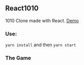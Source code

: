 ## React1010

1010 Clone made with React. [Demo](http://jotapdiez.github.io/react1010/)

### Use:

`yarn install` and then `yarn start`

### The Game
